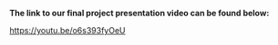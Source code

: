 **The link to our final project presentation video can be found below:**

https://youtu.be/o6s393fyOeU

